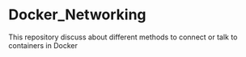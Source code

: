 # Docker_Networking
This repository discuss about different methods to connect or talk to containers in Docker
